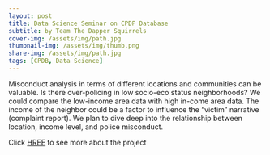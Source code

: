```yaml
---
layout: post
title: Data Science Seminar on CPDP Database
subtitle: by Team The Dapper Squirrels
cover-img: /assets/img/path.jpg
thumbnail-img: /assets/img/thumb.png
share-img: /assets/img/path.jpg
tags: [CPDB, Data Science]
---
```


Misconduct analysis in terms of different locations and communities can be valuable. Is there over-policing in low socio-eco status neighborhoods? We could compare the low-income area data with high in-come area data. The income of the neighbor could be a factor to influence the “victim” narrative (complaint report). We plan to dive deep into the relationship between location, income level, and police misconduct.

Click [HREE](https://github.com/NU-DSS-The-Dapper-Squirrels/The-Dapper-Squirrels) to see more about the project

